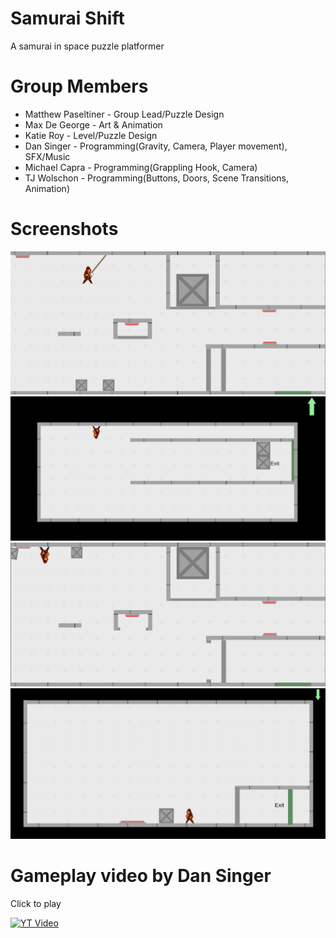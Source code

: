 # Samurai Shift
A samurai in space puzzle platformer

# Group Members
- Matthew Paseltiner - Group Lead/Puzzle Design
- Max De George - Art & Animation
- Katie Roy - Level/Puzzle Design
- Dan Singer - Programming(Gravity, Camera, Player movement), SFX/Music
- Michael Capra - Programming(Grappling Hook, Camera)
- TJ Wolschon - Programming(Buttons, Doors, Scene Transitions, Animation)

# Screenshots
![Grapple](grappling.png)
![Gravity](gravity-switching.png)
![Gravity2](gravity-2.png)
![puzzle](puzzle-solving.png)

# Gameplay video by Dan Singer

Click to play

[![YT Video](https://img.youtube.com/vi/O0jQSFtw5Xw/0.jpg)](https://www.youtube.com/watch?v=O0jQSFtw5Xw)
